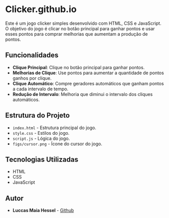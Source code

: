 # Clicker.github.io

Este é um jogo clicker simples desenvolvido com HTML, CSS e JavaScript. O objetivo do jogo é clicar no botão principal para ganhar pontos e usar esses pontos para comprar melhorias que aumentam a produção de pontos.
## Funcionalidades 
- **Clique Principal**: Clique no botão principal para ganhar pontos.
- **Melhorias de Clique**: Use pontos para aumentar a quantidade de pontos ganhos por clique.
- **Clique Automático**: Compre geradores automáticos que ganham pontos a cada intervalo de tempo. 
- **Redução de Intervalo**: Melhoria que diminui o intervalo dos cliques automáticos.

## Estrutura do Projeto
- `index.html` - Estrutura principal do jogo.
- `style.css` - Estilos do jogo.
- `script.js` - Lógica do jogo.
- `figs/cursor.png` - Ícone do cursor do jogo.

## Tecnologias Utilizadas
- HTML
- CSS
- JavaScript

## Autor
- **Luccas Maia Hessel** - [Github](https://github.com/LuccasHessel)
